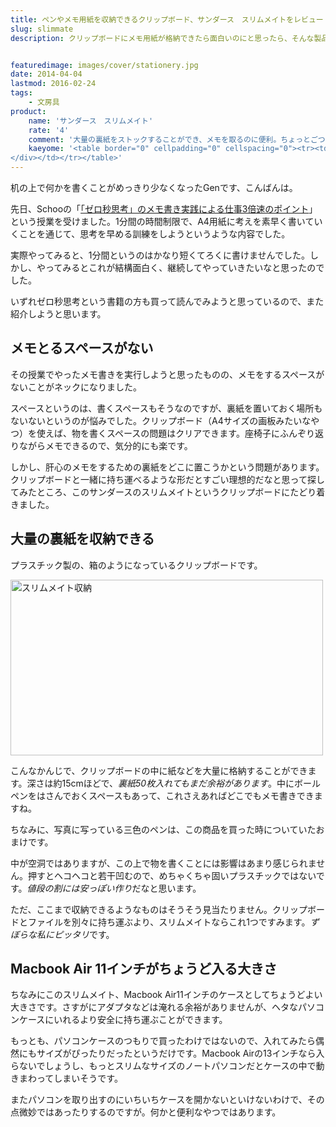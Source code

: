 ```yaml
---
title: ペンやメモ用紙を収納できるクリップボード、サンダース　スリムメイトをレビュー
slug: slimmate
description: クリップボードにメモ用紙が格納できたら面白いのにと思ったら、そんな製品がありました。大量のメモ用紙と、筆記用具もケースの中にしまうことができて便利です。クリップボードと収納があわさり最強にみえます。


featuredimage: images/cover/stationery.jpg
date: 2014-04-04
lastmod: 2016-02-24
tags: 
    - 文房具
product:
    name: 'サンダース　スリムメイト'
    rate: '4'
    comment: '大量の裏紙をストックすることができ、メモを取るのに便利。ちょっとごついのが難点。'
    kaeyome: '<table border="0" cellpadding="0" cellspacing="0"><tr><td valign="top"><div style="border:1px solid;margin:0px;padding:6px 0px;width:320px;text-align:center;float:left"><a href="http://hb.afl.rakuten.co.jp/hgc/128623a7.eb251df5.128623a8.e29a57e6/?pc=http%3a%2f%2fitem.rakuten.co.jp%2fdeskdepot%2f1163673%2f%3fs-id%3dreview_PC_il_item_01%26scid%3daf_link_tbl&amp;m=http%3a%2f%2fm.rakuten.co.jp%2fdeskdepot%2fn%2f1163673%3fs-id%3dreview_PC_il_item_01" target="_blank"><img src="http://hbb.afl.rakuten.co.jp/hgb/?pc=http%3a%2f%2fthumbnail.image.rakuten.co.jp%2f%400_mall%2fdeskdepot%2fcabinet%2fsaunders%2fslimmate.jpg%3f_ex%3d300x300&amp;m=http%3a%2f%2fthumbnail.image.rakuten.co.jp%2f%400_mall%2fdeskdepot%2fcabinet%2fsaunders%2fslimmate.jpg%3f_ex%3d80x80" alt="【送料無料・おまけ付き】クリップボード A4　　サンダース SAUNDERS　Slim Mate Black 　スリムメイト" border="0" style="margin:0px;padding:0px"></a><p style="font-size:12px;line-height:1.4em;text-align:left;margin:0px;padding:2px 6px"><a href="http://hb.afl.rakuten.co.jp/hgc/128623a7.eb251df5.128623a8.e29a57e6/?pc=http%3a%2f%2fitem.rakuten.co.jp%2fdeskdepot%2f1163673%2f%3fs-id%3dreview_PC_il_item_01%26scid%3daf_link_tbl&amp;m=http%3a%2f%2fm.rakuten.co.jp%2fdeskdepot%2fn%2f1163673%3fs-id%3dreview_PC_il_item_01" target="_blank">【送料無料・おまけ付き】クリップボード A4　　サンダース SAUNDERS　Slim Mate Black 　スリムメイト</a>
</div></td></tr></table>'
---
```


机の上で何かを書くことがめっきり少なくなったGenです、こんばんは。

先日、Schooの「<a href="http://schoo.jp/class/578" target="_blank">「ゼロ秒思考」のメモ書き実践による仕事3倍速のポイント</a>」という授業を受けました。1分間の時間制限で、A4用紙に考えを素早く書いていくことを通じて、思考を早める訓練をしようというような内容でした。

実際やってみると、1分間というのはかなり短くてろくに書けませんでした。しかし、やってみるとこれが結構面白く、継続してやっていきたいなと思ったのでした。

いずれゼロ秒思考という書籍の方も買って読んでみようと思っているので、また紹介しようと思います。


## メモとるスペースがない


その授業でやったメモ書きを実行しようと思ったものの、メモをするスペースがないことがネックになりました。

スペースというのは、書くスペースもそうなのですが、裏紙を置いておく場所もないないというのが悩みでした。クリップボード（A4サイズの画板みたいなやつ）を使えば、物を書くスペースの問題はクリアできます。座椅子にふんぞり返りながらメモできるので、気分的にも楽です。

しかし、肝心のメモをするための裏紙をどこに置こうかという問題があります。クリップボードと一緒に持ち運べるような形だとすごい理想的だなと思って探してみたところ、このサンダースのスリムメイトというクリップボードにたどり着きました。


## 大量の裏紙を収納できる


プラスチック製の、箱のようになっているクリップボードです。

<img src="https://wantit.gcreate.jp/wp-content/uploads/2014/04/P4032137.jpg" alt="スリムメイト収納" width="500" height="281" class="size-full wp-image-442" srcset="https://wantit.gcreate.jp/wp-content/uploads/2014/04/P4032137.jpg 500w, https://wantit.gcreate.jp/wp-content/uploads/2014/04/P4032137-300x168.jpg 300w" sizes="(max-width: 500px) 100vw, 500px" />

こんなかんじで、クリップボードの中に紙などを大量に格納することができます。深さは約15cmほどで、<em>裏紙50枚入れてもまだ余裕があります</em>。中にボールペンをはさんでおくスペースもあって、これさえあればどこでもメモ書きできますね。

ちなみに、写真に写っている三色のペンは、この商品を買った時についていたおまけです。

中が空洞ではありますが、この上で物を書くことには影響はあまり感じられません。押すとヘコヘコと若干凹むので、めちゃくちゃ固いプラスチックではないです。<em>値段の割には安っぽい作り</em>だなと思います。

ただ、ここまで収納できるようなものはそうそう見当たりません。クリップボードとファイルを別々に持ち運ぶより、スリムメイトならこれ1つですみます。<em>ずぼらな私にピッタリ</em>です。


## Macbook Air 11インチがちょうど入る大きさ


ちなみにこのスリムメイト、Macbook Air11インチのケースとしてちょうどよい大きさです。さすがにアダプタなどは淹れる余裕がありませんが、ヘタなパソコンケースにいれるより安全に持ち運ぶことができます。

もっとも、パソコンケースのつもりで買ったわけではないので、入れてみたら偶然にもサイズがぴったりだったというだけです。Macbook Airの13インチなら入らないでしょうし、もっとスリムなサイズのノートパソコンだとケースの中で動きまわってしまいそうです。

またパソコンを取り出すのにいちいちケースを開かないといけないわけで、その点微妙ではあったりするのですが。何かと便利なやつではあります。


  